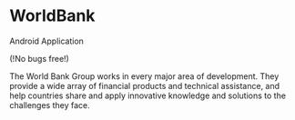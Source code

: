 # WorldBank
Android Application

(!No bugs free!)

The World Bank Group works in every major area of development.  They provide a wide array of financial products and technical assistance, and help countries share and apply innovative knowledge and solutions to the challenges they face.

